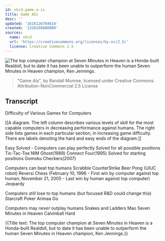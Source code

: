 ```yaml
---
id: xkcd.game-a-is
title: Game AIs
desc: ''
updated: '1616126764614'
created: '1326268800000'
sources:
  name: xkcd
  url: 'https://creativecommons.org/licenses/by-nc/2.5/'
  license: Creative Commons 2.5
---
```

![The top computer champion at Seven Minutes in Heaven is a Honda-built Realdoll, but to date it has been unable to outperform the human Seven Minutes in Heaven champion, Ken Jennings.](https://imgs.xkcd.com/comics/game_ais.png)
> "Game AIs", by Randall Munroe, licensed under Creative Commons Attribution-NonCommercial 2.5 License

## Transcript
Difficulty of Various Games for Computers

[[A diagram. The left column describes various levels of skill for the most capable computers in decreasing performance against humans.  The right side lists games in each particular section, in increasing game difficulty.  There are labels denoting the hard and easy ends of the diagram.]]

Easy
 Solved - Computers can play perfectly
  Solved for all possible positions
   Tic-Tac-Toe
   NIM
   Ghost(1989)
   Connect Four(1995)
  Solved for starting positions
   Gomoku
   Checkers(2007)

 Computers can beat top humans
  Scrabble
  CounterStrike
  Beer Pong (UIUC robot)
  Reversi
  Chess (February 10, 1996 - First win by computer against top human; November 21, 2005 - Last win by human against top computer)
  Jeopardy

 Computers still lose to top humans (but focused R&D could change this)
  Starcraft
  Poker
  Arimaa
  Go

 Computers may *never* outplay humans
  Snakes and Ladders
  Mao
  Seven Minutes in Heaven
  Calvinball
Hard

{{Title text: The top computer champion at Seven Minutes in Heaven is a Honda-built Realdoll, but to date it has been unable to outperform the human Seven Minutes in Heaven champion, Ken Jennings.}}
